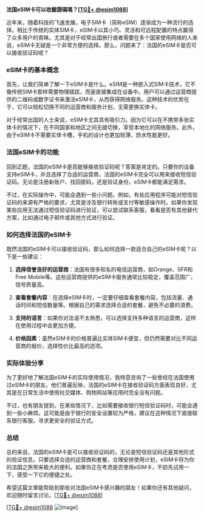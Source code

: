 **法国eSIM卡可以收驗證碼嗎？[[TG💪+ @esim1088](https://t.me/s/esim1088)]**

近年来，随着科技的飞速发展，电子SIM卡（简称eSIM）逐渐成为一种流行的选择。相比于传统的实体SIM卡，eSIM卡以其小巧、灵活和可远程配置的特点赢得了众多用户的青睐。尤其是对于经常出国旅行或者需要在多个国家使用网络的人来说，eSIM卡无疑是一个非常方便的选择。那么，问题来了：法国的eSIM卡是否可以接收验证码呢？

### eSIM卡的基本概念

首先，让我们简单了解一下eSIM卡是什么。eSIM是一种嵌入式SIM卡技术，它不像传统SIM卡那样需要物理插拔，而是直接集成在设备中。用户可以通过运营商提供的二维码或数字证书来激活eSIM卡，从而获得网络服务。这种技术的优势在于，它可以轻松切换不同的运营商和服务计划，无需更换实体卡。

对于经常出国的人士来说，eSIM卡尤其具有吸引力。因为它可以在不携带多张实体卡的情况下，在不同国家和地区之间无缝切换，享受本地化的网络服务。此外，由于eSIM卡不需要实体卡槽，手机的设计也更加轻薄，防水性能更好。

### 法国eSIM卡的功能

回到正题，法国的eSIM卡是否能够接收验证码呢？答案是肯定的。只要你的设备支持eSIM卡，并且选择了合适的运营商，法国的eSIM卡完全可以用来接收短信验证码。无论是注册新账户、找回密码，还是验证身份，eSIM卡都能满足需求。

不过，在实际操作中，可能会遇到一些小问题。例如，有些应用程序可能对短信验证码的来源有严格的要求，尤其是涉及银行转账或支付等敏感操作时。如果你发现某些应用无法通过短信验证码进行验证，可以尝试联系客服，看看是否有其他替代方案，比如通过电子邮件或其他方式进行验证。

### 如何选择法国的eSIM卡

既然法国的eSIM卡可以接收验证码，那么如何选择一款适合自己的eSIM卡呢？以下是一些建议：

1. **选择信誉良好的运营商**：法国有很多知名的电信运营商，如Orange、SFR和Free Mobile等。这些运营商提供的eSIM卡服务通常比较稳定，覆盖范围广，信号质量高。

2. **查看套餐内容**：在选择eSIM卡时，一定要仔细查看套餐内容，包括流量、通话时间和短信数量等。根据自己的需求选择合适的套餐，避免不必要的浪费。

3. **支持的语言**：如果你对法语不太熟悉，可以选择支持多种语言的运营商，这样在使用过程中会更加方便。

4. **价格因素**：虽然eSIM卡的价格普遍比实体SIM卡便宜，但仍然需要对比不同运营商的报价，选择性价比最高的选项。

### 实际体验分享

为了更好地了解法国eSIM卡的实际使用情况，我特意咨询了一些曾经在法国使用过eSIM卡的朋友。他们普遍反映，法国的eSIM卡在接收验证码方面表现良好，尤其是在日常生活中使用社交媒体、购物网站等应用时完全没有问题。

不过，也有朋友提到，在某些情况下，比如需要接收银行短信验证码时，可能会遇到一些小麻烦。这可能是由于银行的安全设置较为严格，建议在这种情况下直接联系银行客服，寻求更安全的验证方式。

### 总结

总的来说，法国的eSIM卡是可以接收验证码的，无论是短信验证码还是其他形式的验证信息。只要选择合适的运营商和套餐，合理安排使用计划，eSIM卡将为你的法国之旅带来极大的便利。如果你正在考虑是否使用eSIM卡，不妨先试用一下，感受一下它的便捷之处。

希望这篇文章能帮助到那些对法国eSIM卡感兴趣的朋友！如果你还有其他疑问，欢迎随时留言讨论。[[TG💪+ @esim1088](https://t.me/s/esim1088)] 

[[TG💪+ @esim1088](https://t.me/s/esim1088) ![Image](https://i.postimg.cc/4NQfJmqS/Snipaste-2025-05-13-00-14-12.png)]